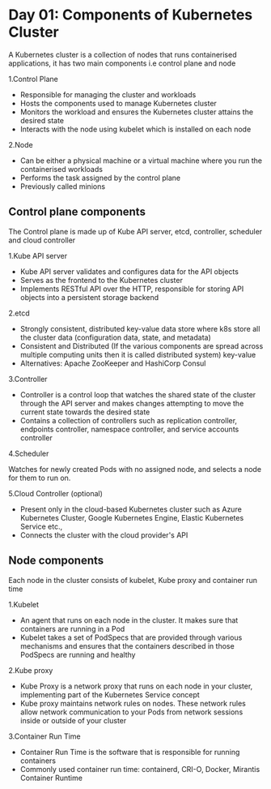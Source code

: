 # Day 01: Components of Kubernetes Cluster

A Kubernetes cluster is a collection of nodes that runs containerised applications, it has two main components i.e control plane and node

1.Control Plane

- Responsible for managing the cluster and workloads
- Hosts the components used to manage Kubernetes cluster
- Monitors the workload and ensures the Kubernetes cluster attains the desired state
- Interacts with the node using kubelet which is installed on each node

2.Node

- Can be either a physical machine or a virtual machine where you run the containerised workloads
- Performs the task assigned by the control plane
- Previously called minions

## Control plane components

The Control plane is made up of Kube API server, etcd, controller, scheduler and cloud controller

1.Kube API server

- Kube API server validates and configures data for the API objects
- Serves as the frontend to the Kubernetes cluster
- Implements RESTful API over the HTTP, responsible for storing API objects into a persistent storage backend

2.etcd

- Strongly consistent, distributed key-value data store where k8s store all the cluster data (configuration data, state, and metadata)
- Consistent and Distributed (If the various components are spread across multiple computing units then it is called distributed system)
key-value
- Alternatives: Apache ZooKeeper and HashiCorp Consul

3.Controller

- Controller is a control loop that watches the shared state of the cluster through the API server and makes changes attempting to move the current state towards the desired state
- Contains a collection of controllers such as replication controller, endpoints controller, namespace controller, and service accounts controller

4.Scheduler

Watches for newly created Pods with no assigned node, and selects a node for them to run on.

5.Cloud Controller (optional)

- Present only in the cloud-based Kubernetes cluster such as Azure Kubernetes Cluster, Google Kubernetes Engine, Elastic Kubernetes Service etc.,
- Connects the cluster with the cloud provider's API

## Node components

Each node in the cluster consists of kubelet, Kube proxy and container run time

1.Kubelet

- An agent that runs on each node in the cluster. It makes sure that containers are running in a Pod
- Kubelet takes a set of PodSpecs that are provided through various mechanisms and ensures that the containers described in those PodSpecs are running and healthy

2.Kube proxy

- Kube Proxy is a network proxy that runs on each node in your cluster, implementing part of the Kubernetes Service concept
- Kube proxy maintains network rules on nodes. These network rules allow network communication to your Pods from network sessions inside or outside of your cluster

3.Container Run Time

- Container Run Time is the software that is responsible for running containers
- Commonly used container run time: containerd, CRI-O, Docker, Mirantis Container Runtime
